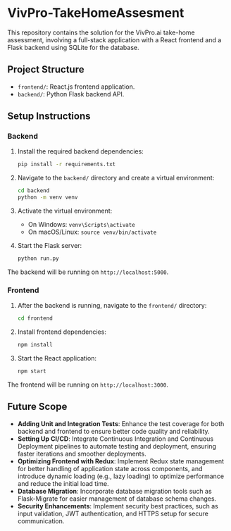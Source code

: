 # VivPro-TakeHomeAssesment

This repository contains the solution for the VivPro.ai take-home assessment, involving a full-stack application with a React frontend and a Flask backend using SQLite for the database.

## Project Structure

- `frontend/`: React.js frontend application.
- `backend/`: Python Flask backend API.

## Setup Instructions

### Backend

1. Install the required backend dependencies:

    ```bash
    pip install -r requirements.txt
    ```

2. Navigate to the `backend/` directory and create a virtual environment:

    ```bash
    cd backend
    python -m venv venv
    ```

3. Activate the virtual environment:
    - On Windows: `venv\Scripts\activate`
    - On macOS/Linux: `source venv/bin/activate`

4. Start the Flask server:

    ```bash
    python run.py
    ```

The backend will be running on `http://localhost:5000`.

### Frontend

1. After the backend is running, navigate to the `frontend/` directory:

    ```bash
    cd frontend
    ```

2. Install frontend dependencies:

    ```bash
    npm install
    ```

3. Start the React application:

    ```bash
    npm start
    ```

The frontend will be running on `http://localhost:3000`.

## Future Scope

- **Adding Unit and Integration Tests**: Enhance the test coverage for both backend and frontend to ensure better code quality and reliability.
- **Setting Up CI/CD**: Integrate Continuous Integration and Continuous Deployment pipelines to automate testing and deployment, ensuring faster iterations and smoother deployments.
- **Optimizing Frontend with Redux**: Implement Redux state management for better handling of application state across components, and introduce dynamic loading (e.g., lazy loading) to optimize performance and reduce the initial load time.
- **Database Migration**: Incorporate database migration tools such as Flask-Migrate for easier management of database schema changes.
- **Security Enhancements**: Implement security best practices, such as input validation, JWT authentication, and HTTPS setup for secure communication.
